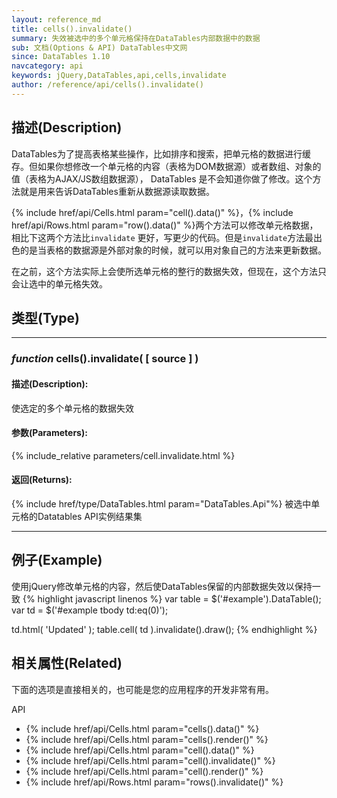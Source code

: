 ```yaml
---
layout: reference_md
title: cells().invalidate()
summary: 失效被选中的多个单元格保持在DataTables内部数据中的数据
sub: 文档(Options & API) DataTables中文网
since: DataTables 1.10
navcategory: api
keywords: jQuery,DataTables,api,cells,invalidate
author: /reference/api/cells().invalidate()
---
```


## 描述(Description)
DataTables为了提高表格某些操作，比如排序和搜索，把单元格的数据进行缓存。但如果你想修改一个单元格的内容（表格为DOM数据源）或者数组、对象的值（表格为AJAX/JS数组数据源），
DataTables 是不会知道你做了修改。这个方法就是用来告诉DataTables重新从数据源读取数据。

{% include href/api/Cells.html param="cell().data()" %}，{% include href/api/Rows.html param="row().data()" %}两个方法可以修改单元格数据，相比下这两个方法比`invalidate`
更好，写更少的代码。但是`invalidate`方法最出色的是当表格的数据源是外部对象的时候，就可以用对象自己的方法来更新数据。

在之前，这个方法实际上会使所选单元格的整行的数据失效，但现在，这个方法只会让选中的单元格失效。


## 类型(Type)

---

### _function_ cells().invalidate( [ source ] )

#### 描述(Description):
使选定的多个单元格的数据失效

#### 参数(Parameters):
{% include_relative parameters/cell.invalidate.html %}

#### 返回(Returns):
{% include href/type/DataTables.html param="DataTables.Api"%}
被选中单元格的Datatables API实例结果集

---

## 例子(Example)

使用jQuery修改单元格的内容，然后使DataTables保留的内部数据失效以保持一致
{% highlight javascript linenos %}
var table = $('#example').DataTable();
var td = $('#example tbody td:eq(0)');
 
td.html( 'Updated' );
table.cell( td ).invalidate().draw();
{% endhighlight %}



## 相关属性(Related)
下面的选项是直接相关的，也可能是您的应用程序的开发非常有用。

API

- {% include href/api/Cells.html param="cells().data()" %}
- {% include href/api/Cells.html param="cells().render()" %}
- {% include href/api/Cells.html param="cell().data()" %}
- {% include href/api/Cells.html param="cell().invalidate()" %}
- {% include href/api/Cells.html param="cell().render()" %}
- {% include href/api/Rows.html param="rows().invalidate()" %}



